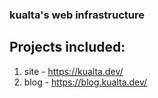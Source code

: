 ### kualta's web infrastructure
## Projects included:
1. site - https://kualta.dev/
2. blog - https://blog.kualta.dev/
